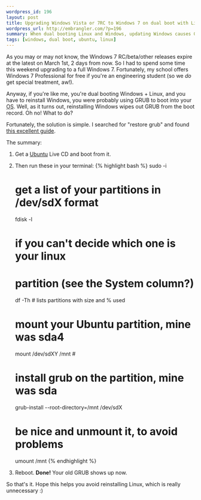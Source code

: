 ```yaml
--- 
wordpress_id: 196
layout: post
title: Upgrading Windows Vista or 7RC to Windows 7 on dual boot with Linux (Ubuntu)
wordpress_url: http://embrangler.com/?p=196
summary: When dual booting Linux and Windows, updating Windows causes GRUB to disappear. This is how I fixed it.
tags: [windows, dual boot, ubuntu, linux]
---
```

As you may or may not know, the Windows 7 RC/beta/other releases expire at the latest on March 1st, 2 days from now. So I had to spend some time this weekend upgrading to a full Windows 7. Fortunately, my school offers Windows 7 Professional for free if you're an engineering student (so we _do_ get special treatment, aw!).

Anyway, if you're like me, you're dual booting Windows + Linux, and you have to reinstall Windows, you were probably using GRUB to boot into your <abbr title="Operating System">OS</abbr>. Well, as it turns out, reinstalling Windows wipes out GRUB from the boot record. Oh no! What to do?

Fortunately, the solution is simple. I searched for "restore grub" and found <a href="http://ubuntuforums.org/showthread.php?t=1195275">this excellent guide</a>.

The summary:

1. Get a <a href="http://ubuntu.com">Ubuntu</a> Live CD and boot from it.</li>
1. Then run these in your terminal:
    {% highlight bash %}
    sudo -i
    
    # get a list of your partitions in /dev/sdX format
    fdisk -l
    
    # if you can't decide which one is your linux
    # partition (see the System column?)
    df -Th # lists partitions with size and % used
    
    
    # mount your Ubuntu partition, mine was sda4
    mount /dev/sdXY /mnt # 
    
    # install grub on the partition, mine was sda
    grub-install --root-directory=/mnt /dev/sdX
    
    # be nice and unmount it, to avoid problems
    umount /mnt
    {% endhighlight %}
1. Reboot. __Done!__ Your old GRUB shows up now.</li>

So that's it. Hope this helps you avoid reinstalling Linux, which is really unnecessary :)

